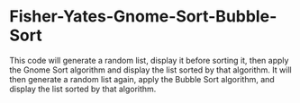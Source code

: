 # Fisher-Yates-Gnome-Sort-Bubble-Sort
This code will generate a random list, display it before sorting it, then apply the Gnome Sort algorithm and display the list sorted by that algorithm. It will then generate a random list again, apply the Bubble Sort algorithm, and display the list sorted by that algorithm.
